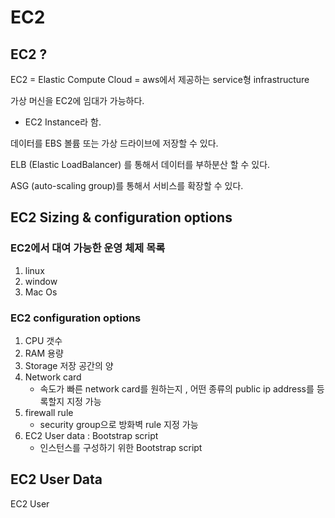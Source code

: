 # EC2
## EC2 ?
EC2 = Elastic Compute Cloud = aws에서 제공하는 service형 infrastructure

가상 머신을 EC2에 임대가 가능하다.
- EC2 Instance라 함.

데이터를 EBS 볼륨 또는 가상 드라이브에 저장할 수 있다.

ELB (Elastic LoadBalancer) 를 통해서 데이터를 부하분산 할 수 있다. 

ASG (auto-scaling group)를 통해서 서비스를 확장할 수 있다.

## EC2 Sizing & configuration options
### EC2에서 대여 가능한 운영 체제 목록
1. linux
2. window
3. Mac Os

### EC2 configuration options
1. CPU 갯수
2. RAM 용량
3. Storage 저장 공간의 양 
4. Network card
    - 속도가 빠른 network card를 원하는지 , 어떤 종류의 public ip address를 등록할지 지정 가능
5. firewall rule
    - security group으로 방화벽 rule 지정 가능
6. EC2 User data : Bootstrap script 
    - 인스턴스를 구성하기 위한 Bootstrap script

## EC2 User Data
EC2 User 
     